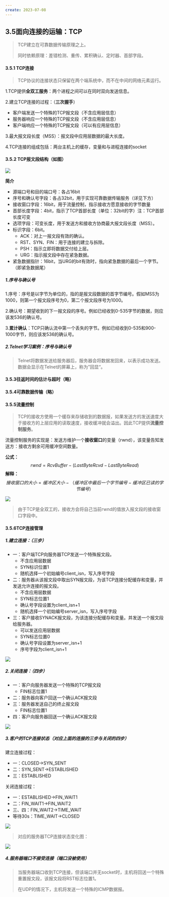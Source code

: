 ```yaml
---
create: 2023-07-08
---
```

## 3.5面向连接的运输：TCP

> TCP建立在可靠数据传输原理之上。
>
> 同时依赖原理：差错检测、重传、累积确认、定时器、首部字段。

#### 3.5.1 TCP连接

> TCP协议的连接状态只保留在两个端系统中，而不在中间的网络元素运行。

1.TCP提供**全双工服务**：两个进程之间可以在同时双向发送信息。

2.建立TCP连接的过程：（**三次握手**）

* 客户端发送一个特殊的TCP报文段（不含应用层信息）
* 服务器响应一个特殊的TCP报文段（不含应用层信息）
* 客户端响应一个特殊的TCP报文段（可以有应用层信息）

3.最大报文段长度（MSS）：报文段中应用层数据的最大长度。

4.TCP连接的组成包括：两台主机上的缓存，变量和与进程连接的socket

#### 3.5.2 TCP报文段结构（如图）

![](picture/TCP报文段结构.png)

**简介**

* 源端口号和目的端口号：各占16bit
* 序号和确认号字段：各占32bit，用于实现可靠数据传输服务（详见下方）
* 接收窗口字段：16bit，用于流量控制，指示接收方愿意接收的字节数量 
* 首部长度字段：4bit，指示了TCP首部长度（单位：32bit的字）注：TCP首部长度可变
* 选项字段：可变长度，用于发送方和接收方协商最大报文段长度（MSS）。
* 标识字段：6bit。
	* ACK：对上一报文段有效的确认。
	* RST、SYN、FIN：用于连接的建立与拆除。
	* PSH：指示立即将数据交付给上层。
	* URG：指示报文段中存在紧急数据。
* 紧急数据指针：16bit，当URG的bit有效时，指向紧急数据的最后一个字节。（即紧急数据尾）

##### 1.序号与确认号

1.序号：序号是以字节为单位的，指的是报文段数据的首字节编号。假如MSS为1000，则第一个报文段序号为0，第二个报文段序号为1000。

2.确认号：期望收到的下一报文段的序号。例如已经收到0-535字节的数据，则应该发536的确认号。

3.**累计确认**：TCP只确认流中第一个丢失的字节。例如已经收到0-535和900-1000字节，则应该发536的确认号。

##### 2.Telnet学习案例：序号与确认号

> Telnet将数据发送给服务器后，服务器会将数据发回来，以表示成功发送。数据会显示在Telnet的屏幕上，称为”回显“。

#### 3.5.3往返时间的估计与超时（略）

#### 3.5.4可靠数据传输（略）

#### 3.5.5流量控制

> TCP的接收方使用一个缓存来存储收到的数据报，如果发送方的发送速度大于接收方的上层应用的读取速度，接收缓冲就会溢出。因此TCP提供**流量控制服务**。

流量控制服务的实现是：发送方维护一个**接收窗口**的变量（rwnd），该变量告知发送方：接收方剩余可用缓冲空间数量。

**公式：**
$$
rwnd = RcvBuffer - (LastByteRcvd - LastByteRead)
$$
**解释：**
$$
接收窗口的大小 = 缓冲区大小 - （缓冲区中最后一个字节编号 - 缓冲区已读的字节编号）
$$


![](picture/接收窗口大小.png)



> 由于TCP是全双工的，接收方会将自己当前rwnd的值放入报文段的接收窗口字段中。

#### 3.5.6TCP连接管理

##### 1.建立连接：（三步）

* 一：客户端TCP向服务器TCP发送一个特殊报文段。
	* 不含应用层数据
	* SYN标识位置1
	* 随机选择一个初始编号client_isn，写入序号字段
* 二：服务器从该报文段中取出SYN报文段，为该TCP连接分配缓存和变量，并发送允许连接的报文段。
	* 不含应用层数据
	* SYN标志位置1
	* 确认号字段设置为client_isn+1
	* 随机选择一个初始编号server_isn，写入序号字段
* 三：客户接收SYNACK报文段，为该连接分配缓存和变量。并发送一个报文段给服务器。
	* 可以发送应用层数据
	* SYN标志位置0
	* 确认号字段设置为server_isn+1
	* 序号字段为client_isn+1

![](picture/TCP连接.png)

##### 2.关闭连接：（四步）

* 一：客户向服务器发送一个特殊的TCP报文段
	* FIN标志位置1
* 二：服务器向客户回送一个确认ACK报文段
* 三：服务器发送自己的终止报文段
	* FIN标志位置1
* 四：客户向服务器回送一个确认ACK报文段

![](picture/关闭TCP连接.png)

##### 3.客户的TCP连接状态（对应上面的连接的三步与关闭的四步）

建立连接过程：

* 一：CLOSED->SYN_SENT
* 二：SYN_SENT->ESTABLISHED
* 三：ESTABLISHED

关闭连接过程：

* 一：ESTABLISHED->FIN_WAIT1
* 二：FIN_WAIT1->FIN_WAIT2
* 三、四：FIN_WAIT2->TIME_WAIT
* 等待30s：TIME_WAIT->CLOSED

![](picture/TCP连接状态变化图.png)

> 对应的服务器TCP连接状态变化图：

![](picture/服务器TCP连接状态变化图.png)

##### 4.服务器端口不接受连接（端口没被使用）

> 当服务器端口收到TCP连接，但该端口并无socket时，主机将回送一个特殊重置报文段，该报文段将RST标志位置1。
>
> 在UDP的情况下，主机将发送一个特殊的ICMP数据报。